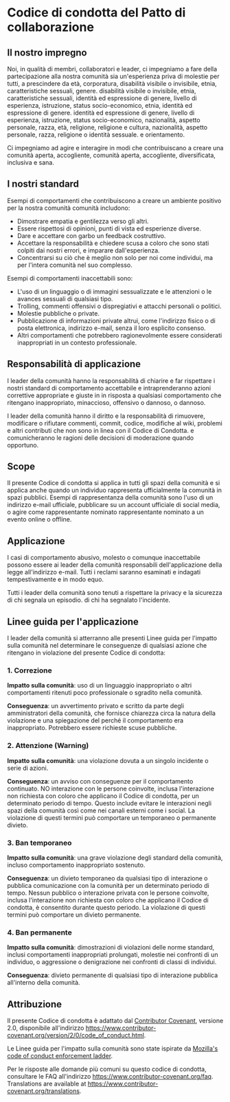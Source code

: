 # Codice di condotta del Patto di collaborazione

## Il nostro impregno

Noi, in qualità di membri, collaboratori e leader, ci impegniamo a fare della partecipazione alla nostra
comunità sia un'esperienza priva di molestie per tutti, a prescindere da età, corporatura, disabilità visibile o invisibile, etnia, caratteristiche sessuali, genere.
disabilità visibile o invisibile, etnia, caratteristiche sessuali, identità ed espressione di genere, livello di esperienza, istruzione, status socio-economico, etnia, identità ed espressione di genere.
identità ed espressione di genere, livello di esperienza, istruzione, status socio-economico, nazionalità, aspetto personale, razza, età, religione, religione e cultura,
nazionalità, aspetto personale, razza, religione o identità sessuale.
e orientamento.

Ci impegniamo ad agire e interagire in modi che contribuiscano a creare una comunità aperta, accogliente,
comunità aperta, accogliente, diversificata, inclusiva e sana.

## I nostri standard

Esempi di comportamenti che contribuiscono a creare un ambiente positivo per la nostra comunità
comunità includono:

* Dimostrare empatia e gentilezza verso gli altri.
* Essere rispettosi di opinioni, punti di vista ed esperienze diverse.
* Dare e accettare con garbo un feedback costruttivo.
* Accettare la responsabilità e chiedere scusa a coloro che sono stati colpiti dai nostri errori, e imparare dall'esperienza.
* Concentrarsi su ciò che è meglio non solo per noi come individui, ma per l'intera comunità nel suo complesso.

Esempi di comportamenti inaccettabili sono:

* L'uso di un linguaggio o di immagini sessualizzate e le attenzioni o le avances sessuali di qualsiasi tipo.
* Trolling, commenti offensivi o dispregiativi e attacchi personali o politici.
* Molestie pubbliche o private.
* Pubblicazione di informazioni private altrui, come l'indirizzo fisico o di posta elettronica, indirizzo e-mail, senza il loro esplicito consenso.
* Altri comportamenti che potrebbero ragionevolmente essere considerati inappropriati in un contesto professionale.

## Responsabilità di applicazione

I leader della comunità hanno la responsabilità di chiarire e far rispettare i nostri standard di
comportamento accettabile e intraprenderanno azioni correttive appropriate e giuste in
in risposta a qualsiasi comportamento che ritengano inappropriato, minaccioso, offensivo o dannoso,
o dannoso.

I leader della comunità hanno il diritto e la responsabilità di rimuovere, modificare o rifiutare
commenti, commit, codice, modifiche al wiki, problemi e altri contributi che non sono in linea con il Codice di Condotta.
e comunicheranno le ragioni delle decisioni di moderazione quando opportuno.

## Scope

Il presente Codice di condotta si applica in tutti gli spazi della comunità e si applica anche quando
un individuo rappresenta ufficialmente la comunità in spazi pubblici.
Esempi di rappresentanza della comunità sono l'uso di un indirizzo e-mail ufficiale,
pubblicare su un account ufficiale di social media, o agire come rappresentante nominato
rappresentante nominato a un evento online o offline.

## Applicazione

I casi di comportamento abusivo, molesto o comunque inaccettabile possono essere
ai leader della comunità responsabili dell'applicazione della legge all'indirizzo
e-mail.
Tutti i reclami saranno esaminati e indagati tempestivamente e in modo equo.

Tutti i leader della comunità sono tenuti a rispettare la privacy e la sicurezza di chi segnala un episodio.
di chi ha segnalato l'incidente.

## Linee guida per l'applicazione

I leader della comunità si atterranno alle presenti Linee guida per l'impatto sulla comunità nel determinare
le conseguenze di qualsiasi azione che ritengano in violazione del presente Codice di condotta:

### 1. Correzione

**Impatto sulla comunità**: uso di un linguaggio inappropriato o altri comportamenti ritenuti
poco professionale o sgradito nella comunità.

**Conseguenza**: un avvertimento privato e scritto da parte degli amministratori della comunità, che fornisce
chiarezza circa la natura della violazione e una spiegazione del perché il comportamento era inappropriato. Potrebbero essere richieste scuse pubbliche.

### 2. Attenzione (Warning)

**Impatto sulla comunità**: una violazione dovuta a un singolo incidente o serie di azioni.

**Conseguenza**: un avviso con conseguenze per il comportamento continuato. NO
interazione con le persone coinvolte, inclusa l'interazione non richiesta con
coloro che applicano il Codice di condotta, per un determinato periodo di tempo. Questo
include evitare le interazioni negli spazi della comunità così come nei canali esterni
come i social. La violazione di questi termini può comportare un temporaneo o
permanente divieto.

### 3. Ban temporaneo

**Impatto sulla comunità**: una grave violazione degli standard della comunità, incluso comportamento inappropriato sostenuto.

**Conseguenza**: un divieto temporaneo da qualsiasi tipo di interazione o pubblica
comunicazione con la comunità per un determinato periodo di tempo. Nessun pubblico o
interazione privata con le persone coinvolte, inclusa l'interazione non richiesta
con coloro che applicano il Codice di condotta, è consentito durante questo periodo.
La violazione di questi termini può comportare un divieto permanente.

### 4. Ban permanente

**Impatto sulla comunità**: dimostrazioni di violazioni delle norme standard, inclusi comportamenti inappropriati prolungati, molestie nei confronti di un individuo, o aggressione o denigrazione nei confronti di classi di individui.

**Conseguenza**: divieto permanente di qualsiasi tipo di interazione pubblica all'interno della comunità.

## Attribuzione

Il presente Codice di condotta è adattato dal [Contributor Covenant][homepage],
versione 2.0, disponibile all'indirizzo
https://www.contributor-covenant.org/version/2/0/code_of_conduct.html.

Le Linee guida per l'impatto sulla comunità sono state ispirate da [Mozilla's code of conduct
enforcement ladder](https://github.com/mozilla/diversity).

[homepage]: https://www.contributor-covenant.org

Per le risposte alle domande più comuni su questo codice di condotta, consultare le FAQ all'indirizzo
https://www.contributor-covenant.org/faq. Translations are available at
https://www.contributor-covenant.org/translations.
